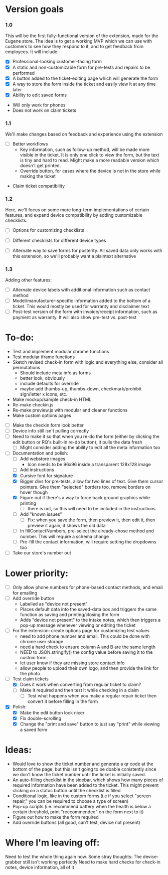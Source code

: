 # Version goals
### 1.0
This will be the first fully-functional version of the extension, made for the Eugene store.
The idea is to get a working MVP which we can use with customers to see how they respond to it, and to get feedback from employees. 
It will include:
- [x] Professional-looking customer-facing form
- [x] A static and non-customizable form for pre-tests and repairs to be performed
- [x] A button added to the ticket-editing page which will generate the form
- [x] A way to store the form inside the ticket and easily view it at any time later
- [x] Ability to edit saved forms
- Will only work for phones
- Does not work on claim tickets

### 1.1
We'll make changes based on feedback and experience using the extension
- [ ] Better workflows
    - Key information, such as follow-up method, will be made more visible in the ticket. It is only one click to view the form, but the text is tiny and hard to read. Might make a more readable version which doesn't get printed.
    - Override button, for cases where the device is not in the store while making the ticket
- Claim ticket compatibility

### 1.2 
Here, we'll focus on some more long-term implementations of certain features, and expand device compatibility by adding customizable checklists.
- [ ] Options for customizing checklists 
- [ ] Different checklists for different device types
- [ ] Alternate way to save forms for posterity. All saved data only works with this extension, so we'll probably want a plaintext alternative


### 1.3
Adding other features:
- [ ] Alternate device labels with additional information such as contact method
- [ ] Model/manufacturer-specific information added to the bottom of a ticket. This would mostly be used for warranty and disclaimer text
- [ ] Post-test version of the form with invoice/receipt information, such as payment as warranty. It will also show pre-test vs. post-test

# To-do:
- Test and implement modular chrome functions
- Test modular iframe functions
- Sketch revised check-in form with logic and everything else, consider all permutations
    - Should include meta info as forms
    - better look, obviously
    - include defaults for override
    - maybe add thumbs-up, thumbs-down, checkmark/prohibit sign/letter x icons, etc.
- Make mockup/sample check-in HTML
- Re-make checkin.js
- Re-make preview.js with modular and cleaner functions
- Make custom options pages
- [ ] Make the checkin form look better
- [ ] Device info still isn't pulling correctly
- [ ] Need to make it so that when you re-do the form (either by clicking the edit button or RQ's built-in re-do button), it pulls the data fresh
    - [ ] Might consider adding the ability to edit all the meta information too
- [ ] Documentation and polish:
    - [ ] Add webstore images
        - Icon needs to be 96x96 inside a transparent 128x128 image
    - [ ] Add instructions
    - [x] Cursive font for signature
    - [x] Bigger divs for pre-tests, allow for two lines of text. Give them cursor pointers. Give them "selected" borders too, remove borders on hover though
    - [x] Figure out if there's a way to force back ground graphics while printing
        - [ ] there is not, so this will need to be included in the instructions
    - [ ] Add "known issues"
        - [ ] Fix: when you save the form, then preview it, then edit it, then preview it again, it shows the old data
    - [ ] In fillContactNumbers, pre-select the already-chose method and number. This will require a schema change
    - [ ] Pre-fill the contact information, will require setting the dropdowns too
- [ ] Take our store's number out

# Lower priority:
- [ ] Only allow phone numbers for phone-based contact methods, and email for emailing
- [ ] Add override button
    - Labelled as "device not present"
    - Places default data into the saved-data box and triggers the same function as saving and printing/closing the form
    - Adds "device not present" to the intake notes, which then triggers a pop-up message whenever viewing or editing the ticket
- [ ] For the extension: create options page for customizing test values
    - need to add phone number and email. This could be done with chrome user storage
    - need a hard check to ensure column A and B are the same length
    - NEED to JSON.stringify() the config value before saving it to the custom form
    - let user know if they are missing store contact info
    - allow people to upload their own logo, and then provide the link for the photo
- [ ] Test claim tickets
    - [x] Does it work when converting from regular ticket to claim?
    - [ ] Make it required and then test it while checking in a claim
        - [ ] Test what happens when you make a regular repair ticket then convert it before filling in the form
- [x] Polish:
    - [x] Make the edit button look nicer
    - [x] Fix double-scrolling
    - [x] Change the "print and save" button to just say "print" while viewing a saved form
# Ideas:
- Would love to show the ticket number and generate a qr code at the bottom of the page, but this isn't going to be doable conistently since we don't know the ticket number until the ticket is initially saved.
- An auto-filling checklist in the sidebar, which shows how many pieces of required information have been added to the ticket. This might prevent clicking on a status button until the checklist is filled
- Conditional logic, like in the custom forms (i.e if you select "screen repair," you can be required to choose a type of screen)
- Pop-up scripts (i.e. recommend battery when the health is below a certain threshold, print "reccommended" on the form next to it)
- Figure out how to make the form required
- Add override buttons (all good, can't test, device not present)

# Where I'm leaving off:
Need to test the whole thing again now.
Some stray thoughts: 
    The device-grabber still isn't working perfectly
    Need to make hard checks for check-in notes, device information, all of it






